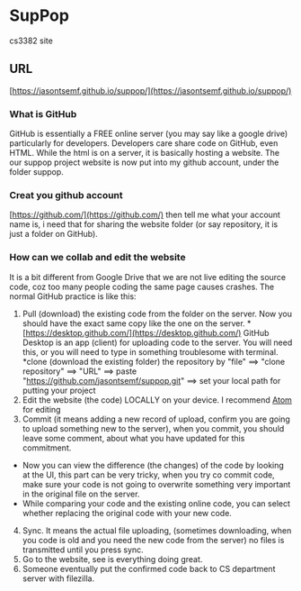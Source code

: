 # SupPop
cs3382 site
## URL
[https://jasontsemf.github.io/suppop/](https://jasontsemf.github.io/suppop/)
### What is GitHub
GitHub is essentially a FREE online server (you may say like a google drive) particularly for developers.
Developers care share code on GitHub, even HTML.
While the html is on a server, it is basically hosting a website. The our suppop project website is now put into my github account, under the folder suppop.
### Creat you github account
[https://github.com/](https://github.com/)
then tell me what your account name is, i need that for sharing the website folder (or say repository, it is just a folder on GitHub).
### How can we collab and edit the website 
It is a bit different from Google Drive that we are not live editing the source code, coz too many people coding the same page causes crashes.
The normal GitHub practice is like this:
1. Pull (download) the existing code from the folder on the server. Now you should have the exact same copy like the one on the server.
*[https://desktop.github.com/](https://desktop.github.com/)
GitHub Desktop is an app (client) for uploading code to the server. You will need this, or you will need to type in something troublesome with terminal.
*clone (download the existing folder) the repository by "file" ==> "clone repository" ==> "URL" ==> paste "https://github.com/jasontsemf/suppop.git" ==> set your local path for putting your project
2. Edit the website (the code) LOCALLY on your device. I recommend [Atom](https://github.com/jasontsemf/suppop.git) for editing
3. Commit (it means adding a new record of upload, confirm you are going to upload something new to the server), when you commit, you should leave some comment, about what you have updated for this commitment.
* Now you can view the difference (the changes) of the code by looking at the UI, this part can be very tricky, when you try co commit code, make sure your code is not going to overwrite something very important in the original file on the server.
* While comparing your code and the existing online code, you can select whether replacing the original code with your new code.
4. Sync. It means the actual file uploading, (sometimes downloading, when you code is old and you need the new code from the server) no files is transmitted until you press sync.
5. Go to the website, see is everything doing great.
6. Someone eventually put the confirmed code back to CS department server with filezilla.
